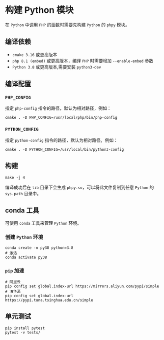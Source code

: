 构建 Python 模块
====
在 `Python` 中调用 `PHP` 的函数时需要先构建 `Python` 的 `phpy` 模块。

## 编译依赖
- `cmake 3.16` 或更高版本
- `php 8.1 (embed)` 或更高版本，编译 `PHP` 时需要增加 `--enable-embed` 参数
- `Python 3.8` 或更高版本,需要安装 `python3-dev`

## 编译配置

### `PHP_CONFIG` 

指定 `php-config` 指令的路径，默认为相对路径，例如：

```shell
cmake . -D PHP_CONFIG=/usr/local/php/bin/php-config
```

### `PYTHON_CONFIG`

指定 `python-config` 指令的路径，默认为相对路径，例如：

```shell
cmake . -D PYTHON_CONFIG=/usr/local/bin/python3-config
```

## 构建
```shell
make -j 4
```

编译成功后在 `lib` 目录下会生成 `phpy.so`，可以将此文件复制到任意 `Python` 的 `sys.path` 目录中。

## conda 工具

可使用 `conda` 工具来管理 `Python` 环境。

### 创建 `Python` 环境

```shell
conda create -n py38 python=3.8
# 激活
conda activate py38
```

### `pip` 加速
```shell
# 阿里云
pip config set global.index-url https://mirrors.aliyun.com/pypi/simple
# 清华源
pip config set global.index-url https://pypi.tuna.tsinghua.edu.cn/simple
```

## 单元测试
```shell
pip install pytest
pytest -v tests/
```
